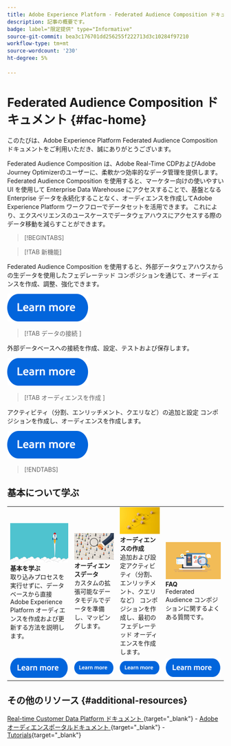```yaml
---
title: Adobe Experience Platform - Federated Audience Composition ドキュメントのホームページ
description: 記事の概要です。
badge: label="限定提供" type="Informative"
source-git-commit: bea3c176701dd256255f222713d3c10284f97210
workflow-type: tm+mt
source-wordcount: '230'
ht-degree: 5%

---
```



# Federated Audience Composition ドキュメント  {#fac-home}

このたびは、Adobe Experience Platform Federated Audience Composition ドキュメントをご利用いただき、誠にありがとうございます。

Federated Audience Composition は、Adobe Real-Time CDPおよびAdobe Journey Optimizerのユーザーに、柔軟かつ効率的なデータ管理を提供します。 Federated Audience Composition を使用すると、マーケター向けの使いやすい UI を使用して Enterprise Data Warehouse にアクセスすることで、基盤となる Enterprise データを永続化することなく、オーディエンスを作成してAdobe Experience Platform ワークフローでデータセットを活用できます。 これにより、エクスペリエンスのユースケースでデータウェアハウスにアクセスする際のデータ移動を減らすことができます。

>[!BEGINTABS]

>[!TAB 新機能]

Federated Audience Composition を使用すると、外部データウェアハウスからの生データを使用したフェデレーテッド コンポジションを通じて、オーディエンスを作成、調整、強化できます。

[![画像](assets/learn-more-button.svg)](start/release-notes.md)

>[!TAB  データの接続 ]

外部データベースへの接続を作成、設定、テストおよび保存します。

[![画像](assets/learn-more-button.svg)](connections/federated-db.md)

>[!TAB  オーディエンスを作成 ]

アクティビティ（分割、エンリッチメント、クエリなど）の追加と設定 コンポジションを作成し、オーディエンスを作成します。

[![画像](assets/learn-more-button.svg)](compositions/gs-compositions.md)

>[!ENDTABS]

## 基本について学ぶ

<table style="table-layout:fixed">
  <tr style="border: 0;">
    <td>
    <a href="start/get-started.md"><img src="assets/do-not-localize/start-quick.png"></a>
    <div><strong> 基本を学ぶ </strong><br/> 取り込みプロセスを実行せずに、データベースから直接Adobe Experience Platform オーディエンスを作成および更新する方法を説明します。
    </div>
    </td>
    <td>
    <a href="data-management/gs-models.md"><img src="assets/do-not-localize/start-profiles.png"></a>
    <div><strong> オーディエンスデータ </strong><br/> カスタムの拡張可能なデータモデルでデータを準備し、マッピングします。
    </div>
    </td>
    <td>
    <a href="compositions/gs-compositions.md"><img src="assets/do-not-localize/start-journey.jpeg"></a>
    <div><strong> オーディエンスの作成 </strong><br/> 追加および設定アクティビティ（分割、エンリッチメント、クエリなど） コンポジションを作成し、最初のフェデレーテッド オーディエンスを作成します。
    </div>
    </td>
    <td>
    <a href="start/get-started.md#faq"><img src="assets/do-not-localize/start-faq.png"></a>
    <div><strong>FAQ</strong><br/>Federated Audience コンポジションに関するよくある質問です。</div>
    </td>
  </tr>
  <tr style="border: 0;">
    <td><a href="start/get-started.md"><img src="assets/learn-more-button.svg"></a></td>
    <td><a href="data-management/gs-models.md"><img src="assets/learn-more-button.svg"></a></td>
    <td><a href="compositions/gs-compositions.md"><img src="assets/learn-more-button.svg"></a></td>
    <td><a href="start/get-started.md#faq"><img src="assets/learn-more-button.svg"></a></td>
    </tr>
</table>


## その他のリソース  {#additional-resources}

[Real-time Customer Data Platform ドキュメント ](https://experienceleague.adobe.com/en/docs/experience-platform/rtcdp/home){target="_blank"} - [Adobeオーディエンスポータルドキュメント ](https://experienceleague.adobe.com/en/docs/experience-platform/segmentation/ui/audience-dashboard){target="_blank"} - [Tutorials](https://experienceleague.adobe.com/en/docs/platform-learn/tutorials/audiences/introduction-to-audience-portal-and-composition){target="_blank"}



